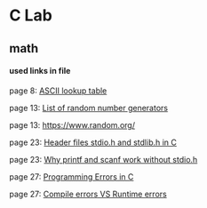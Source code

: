 # C Lab
## math

#### used links in file
page 8: [ASCII lookup table](https://www.tutorialspoint.com/html/ascii_table_lookup.htm)

page 13: [List of random number generators](https://en.wikipedia.org/wiki/List_of_random_number_generators)

page 13: https://www.random.org/

page 23: [Header files stdio.h and stdlib.h in C](https://www.tutorialspoint.com/header-files-stdio-h-and-stdlib-h-in-c)

page 23: [Why printf and scanf work without stdio.h](https://stackoverflow.com/questions/2199076/printf-and-scanf-work-without-stdio-h-why)

page 27: [Programming Errors in C](https://www.javatpoint.com/programming-errors-in-c)

page 27: [Compile errors VS Runtime errors](https://www.geeksforgeeks.org/difference-between-compile-time-errors-and-runtime-errors/)
